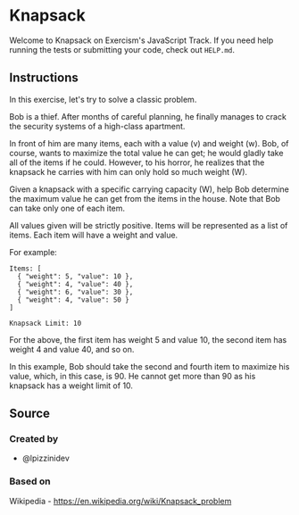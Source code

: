 # Knapsack

Welcome to Knapsack on Exercism's JavaScript Track.
If you need help running the tests or submitting your code, check out `HELP.md`.

## Instructions

In this exercise, let's try to solve a classic problem.

Bob is a thief.
After months of careful planning, he finally manages to crack the security systems of a high-class apartment.

In front of him are many items, each with a value (v) and weight (w).
Bob, of course, wants to maximize the total value he can get; he would gladly take all of the items if he could.
However, to his horror, he realizes that the knapsack he carries with him can only hold so much weight (W).

Given a knapsack with a specific carrying capacity (W), help Bob determine the maximum value he can get from the items in the house.
Note that Bob can take only one of each item.

All values given will be strictly positive.
Items will be represented as a list of items.
Each item will have a weight and value.

For example:

```none
Items: [
  { "weight": 5, "value": 10 },
  { "weight": 4, "value": 40 },
  { "weight": 6, "value": 30 },
  { "weight": 4, "value": 50 }
]

Knapsack Limit: 10
```

For the above, the first item has weight 5 and value 10, the second item has weight 4 and value 40, and so on.

In this example, Bob should take the second and fourth item to maximize his value, which, in this case, is 90.
He cannot get more than 90 as his knapsack has a weight limit of 10.

## Source

### Created by

- @lpizzinidev

### Based on

Wikipedia - https://en.wikipedia.org/wiki/Knapsack_problem